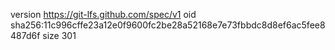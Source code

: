 version https://git-lfs.github.com/spec/v1
oid sha256:11c996cffe23a12e0f9600fc2be28a52168e7e73fbbdc8d8ef6ac5fee8487d6f
size 301
